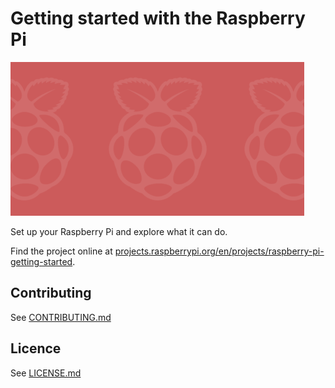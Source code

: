 # Getting started with the Raspberry Pi

![Getting started with the Raspberry Pi](/en/images/banner.png)

Set up your Raspberry Pi and explore what it can do.

Find the project online at [projects.raspberrypi.org/en/projects/raspberry-pi-getting-started](https://projects.raspberrypi.org/en/projects/raspberry-pi-getting-started).

## Contributing
See [CONTRIBUTING.md](CONTRIBUTING.md)

## Licence
 See [LICENSE.md](LICENSE.md)
